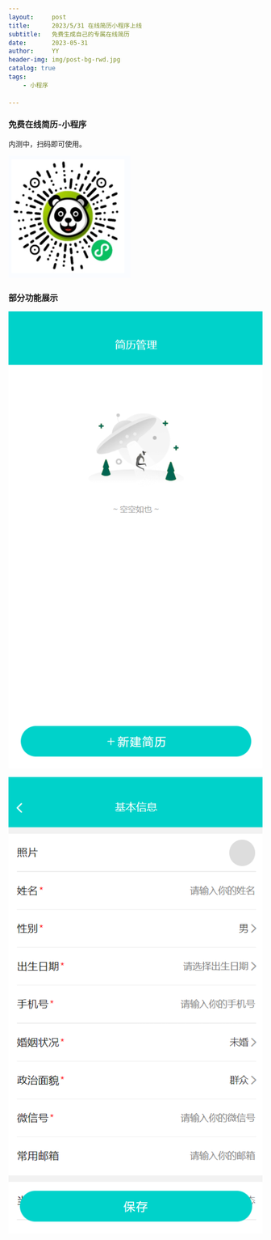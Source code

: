 ```yaml
---
layout:     post
title:      2023/5/31 在线简历小程序上线
subtitle:   免费生成自己的专属在线简历
date:       2023-05-31
author:     YY
header-img: img/post-bg-rwd.jpg
catalog: true
tags:
    - 小程序

---
```


### 免费在线简历-小程序

内测中，扫码即可使用。

![](https://raw.githubusercontent.com/1810138/1810138.github.io/master/img/uniapp/1685411707048.png)





### 部分功能展示

![](https://raw.githubusercontent.com/1810138/1810138.github.io/master/img/uniapp/wxxiaochengxu.png)





![](https://raw.githubusercontent.com/1810138/1810138.github.io/master/img/uniapp/1685412045759.png)
